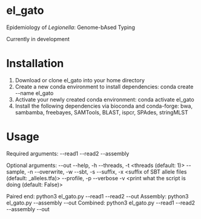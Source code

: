 # el_gato
Epidemiology of *Legionella*: Genome-bAsed Typing

Currently in development

# Installation 
  1. Download or clone el_gato into your home directory
  2. Create a new conda environment to install dependencies: 
      conda create --name el_gato
  3. Activate your newly created conda environment: 
      conda activate el_gato
  4. Install the following dependencies via bioconda and conda-forge: bwa, sambamba, freebayes, SAMTools, BLAST, ispcr, SPAdes, stringMLST

# Usage

Required arguments: 
--read1 <paired end read1>
--read2 <paired end read2> 
--assembly <assembly file name>

Optional arguments: 
--out <output folder name>
--help, -h <help>
--threads, -t <threads (default: 1)>
--sample, -n <sample name>
--overwrite, -w <overwrites output folder name>
--sbt, -s <database containing SBT allele and mapping files>
--suffix, -x <suffix of SBT allele files (default: _alleles.tfa)>
--profile, -p <name of allele profile in ST mapping file>
--verbose -v <print what the script is doing (default: False)>

Paired end: python3 el_gato.py --read1 <read1> --read2 <read2> --out <output folder> 
Assembly: python3 el_gato.py --assembly <assembly file> --out <output folder name> 
Combined: python3 el_gato.py --read1 <read1> --read2 <read2> --assembly <assembly file> --out <output folder>
